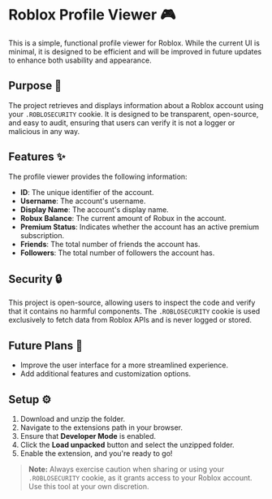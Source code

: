 # Roblox Profile Viewer 🎮

This is a simple, functional profile viewer for Roblox. While the current UI is minimal, it is designed to be efficient and will be improved in future updates to enhance both usability and appearance.

## Purpose 🎯

The project retrieves and displays information about a Roblox account using your `.ROBLOSECURITY` cookie. It is designed to be transparent, open-source, and easy to audit, ensuring that users can verify it is not a logger or malicious in any way.

## Features ✨

The profile viewer provides the following information:
- **ID**: The unique identifier of the account.
- **Username**: The account's username.
- **Display Name**: The account's display name.
- **Robux Balance**: The current amount of Robux in the account.
- **Premium Status**: Indicates whether the account has an active premium subscription.
- **Friends**: The total number of friends the account has.
- **Followers**: The total number of followers the account has.

## Security 🔒

This project is open-source, allowing users to inspect the code and verify that it contains no harmful components. The `.ROBLOSECURITY` cookie is used exclusively to fetch data from Roblox APIs and is never logged or stored.

## Future Plans 🚀

- Improve the user interface for a more streamlined experience.
- Add additional features and customization options.

## Setup ⚙️

1. Download and unzip the folder.
2. Navigate to the extensions path in your browser.
3. Ensure that **Developer Mode** is enabled.
4. Click the **Load unpacked** button and select the unzipped folder.
5. Enable the extension, and you're ready to go!

> **Note:** Always exercise caution when sharing or using your `.ROBLOSECURITY` cookie, as it grants access to your Roblox account. Use this tool at your own discretion.